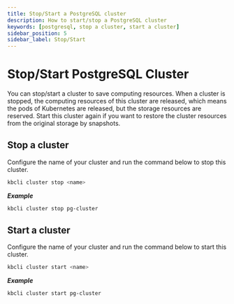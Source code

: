 ```yaml
---
title: Stop/Start a PostgreSQL cluster
description: How to start/stop a PostgreSQL cluster
keywords: [postgresql, stop a cluster, start a cluster]
sidebar_position: 5
sidebar_label: Stop/Start
---
```


# Stop/Start PostgreSQL Cluster

You can stop/start a cluster to save computing resources. When a cluster is stopped, the computing resources of this cluster are released, which means the pods of Kubernetes are released, but the storage resources are reserved. Start this cluster again if you want to restore the cluster resources from the original storage by snapshots.

## Stop a cluster

Configure the name of your cluster and run the command below to stop this cluster.

```bash
kbcli cluster stop <name>
```

***Example***

```bash
kbcli cluster stop pg-cluster
```

## Start a cluster
  

Configure the name of your cluster and run the command below to start this cluster.

```bash
kbcli cluster start <name>
```

***Example***

```bash
kbcli cluster start pg-cluster
```

